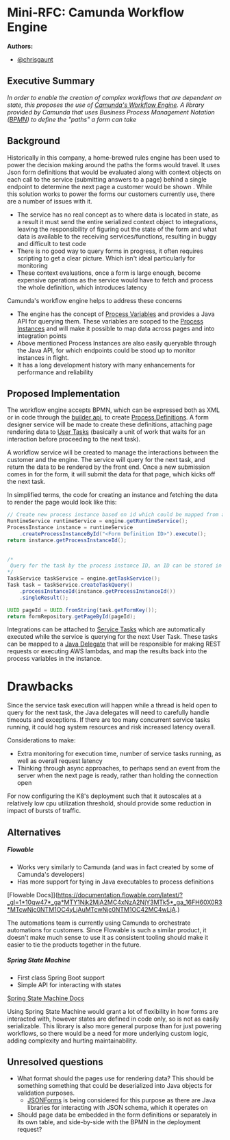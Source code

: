 
# Mini-RFC: Camunda Workflow Engine

**Authors:**

- [@chrisgaunt](https://github.com/cgtopher)
## Executive Summary

*In order to enable the creation of complex workflows that are dependent on state, this proposes the use of [Camunda's Workflow Engine](https://camunda.com/platform-7/workflow-engine/). A library provided by Camunda that uses Business Process Management Notation ([BPMN](https://www.bpmn.org/)) to define the "paths" a form can take*

## Background

Historically in this company, a home-brewed rules engine has been used to power the decision making around the paths the forms would travel.  It uses Json form definitions that would be evaluated along with context objects on each call to the service (submitting answers to a page) behind a single endpoint to determine the next page a customer would be shown . While this solution works to power the forms our customers currently use, there are a number of issues with it.

- The service has no real concept as to where data is located in state, as a result it must send the entire serialized context object to integrations, leaving the responsibility of figuring out the state of the form and what data is available to the receiving services/functions, resulting in buggy and difficult to test code
- There is no good way to query forms in progress, it often requires scripting to get a clear picture. Which isn't ideal particularly for monitoring 
- These context evaluations, once a form is large enough, become expensive operations as the service would have to fetch and process the whole definition, which introduces latency

Camunda's workflow engine helps to address these concerns
- The engine has the concept of [Process Variables](https://docs.camunda.org/manual/latest/user-guide/process-engine/variables/) and provides a Java API for querying them. These variables are scoped to the [Process Instances](https://docs.camunda.org/manual/latest/user-guide/process-engine/process-engine-concepts/#process-instances) and will make it possible to map data across pages and into integration points
- Above mentioned Process Instances are also easily queryable through the Java API, for which endpoints could be stood up to monitor instances in flight.
- It has a long development history with many enhancements for performance and reliability
## Proposed Implementation

The workflow engine accepts BPMN, which can be expressed both as XML or in code through the [builder api](https://docs.camunda.org/manual/latest/user-guide/model-api/bpmn-model-api/create-a-model/), to create [Process Definitions](https://docs.camunda.org/manual/latest/user-guide/process-engine/process-engine-concepts/#process-definitions). A form designer service will be made to create these definitions, attaching page rendering data to [User Tasks](https://docs.camunda.org/manual/7.20/reference/bpmn20/tasks/user-task/) (basically a unit of work that waits for an interaction before proceeding to the next task).

A workflow service will be created to manage the interactions between the customer and the engine. The service will query for the next task, and return the data to be rendered by the front end. Once a new submission comes in for the form, it will submit the data for that page, which kicks off the next task. 

In simplified terms, the code for creating an instance and fetching the data to render the page would look like this:

```Java
// Create new process instance based on id which could be mapped from a slug  
RuntimeService runtimeService = engine.getRuntimeService();  
ProcessInstance instance = runtimeService
    .createProcessInstanceById("<Form Definition ID>").execute();  
return instance.getProcessInstanceId();  
  
  
/*  
 Query for the task by the process instance ID, an ID can be stored in the  task's "formKey" field which is placed by default by Camunda 
*/
TaskService taskService = engine.getTaskService();
Task task = taskService.createTaskQuery()
    .processInstanceId(instance.getProcessInstanceId())
    .singleResult();

UUID pageId = UUID.fromString(task.getFormKey());  
return formRepository.getPageById(pageId);
```


Integrations can be attached to [Service Tasks](https://docs.camunda.org/manual/latest/reference/bpmn20/tasks/service-task/)  which are automatically executed while the service is querying for the next User Task. These tasks can be mapped to a [Java Delegate](https://docs.camunda.org/manual/7.20/user-guide/process-engine/delegation-code/#java-delegate) that will be responsible for making REST requests or executing AWS lambdas, and map the results back into the process variables in the instance.


# Drawbacks

Since the service task execution will happen while a thread is held open to query for the next task, the Java delegates will need to carefully handle timeouts and exceptions. If there are too many concurrent service tasks running, it could hog system resources and risk increased latency overall.

Considerations to make:
- Extra monitoring for execution time, number of service tasks running, as well as overall request latency
- Thinking through async approaches, to perhaps send an event from the server when the next page is ready, rather than holding the connection open

For now configuring the K8's deployment such that it autoscales at a relatively low cpu utilization threshold, should provide some reduction in impact of bursts of traffic.  

## Alternatives

##### Flowable
- Works very similarly to Camunda (and was in fact created by some of Camunda's developers)
- Has more support for tying in Java executables to process definitions

[Flowable Docs]](https://documentation.flowable.com/latest/?_gl=1*10qw47*_ga*MTY1Njk2MjA2MC4xNzA2NjY3MTk5*_ga_16FH60X0R3*MTcwNjc0NTM1OC4yLjAuMTcwNjc0NTM1OC42MC4wLjA.)

The automations team is currently using Camunda to orchestrate automations for customers. Since Flowable is such a similar product, it doesn't make much sense to use it as consistent tooling should make it easier to tie the products together in the future.

##### Spring State Machine
- First class Spring Boot support
- Simple API for interacting with states

[Spring State Machine Docs](https://spring.io/projects/spring-statemachine)

Using Spring State Machine would grant a lot of flexibility in how forms are interacted with, however states are defined in code only, so is not as easily serializable. This library is also more general purpose than for just powering workflows, so there would be a need for more underlying custom logic, adding complexity and hurting maintainability. 

## Unresolved questions

- What format should the pages use for rendering data? This should be something something that could be deserialized into Java objects for validation purposes.
	- [JSONForms](https://jsonforms.io/) is being considered for this purpose as there are Java libraries for interacting with JSON schema, which it operates on 
- Should page data be embedded in the form definitions or separately in its own table, and side-by-side with the BPMN in the deployment request?
